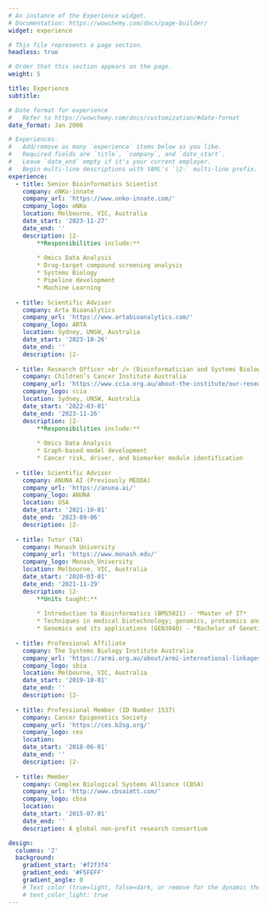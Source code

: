 ```yaml
---
# An instance of the Experience widget.
# Documentation: https://wowchemy.com/docs/page-builder/
widget: experience

# This file represents a page section.
headless: true

# Order that this section appears on the page.
weight: 5

title: Experience
subtitle:

# Date format for experience
#   Refer to https://wowchemy.com/docs/customization/#date-format
date_format: Jan 2006

# Experiences.
#   Add/remove as many `experience` items below as you like.
#   Required fields are `title`, `company`, and `date_start`.
#   Leave `date_end` empty if it's your current employer.
#   Begin multi-line descriptions with YAML's `|2-` multi-line prefix.
experience:
  - title: Senior Bioinformatics Scientist
    company: oNKo-innate
    company_url: 'https://www.onko-innate.com/'
    company_logo: oNKo
    location: Melbourne, VIC, Australia
    date_start: '2023-11-27'
    date_end: ''
    description: |2-
        **Responsibilities include:**
        
        * Omics Data Analysis
        * Drug-target compound screening analysis
        * Systems Biology
        * Pipeline development
        * Machine Learning
  
  - title: Scientific Advisor
    company: Arta Bioanalytics
    company_url: 'https://www.artabioanalytics.com/'
    company_logo: ARTA
    location: Sydney, UNSW, Australia
    date_start: '2023-10-26'
    date_end: ''
    description: |2-
    
  - title: Research Officer <br /> (Bioinformatician and Systems Biologist)
    company: Children’s Cancer Institute Australia
    company_url: 'https://www.ccia.org.au/about-the-institute/our-research/personalised-medicine/genomic-childhood-cancer-risk'
    company_logo: ccia
    location: Sydney, UNSW, Australia
    date_start: '2022-03-01'
    date_end: '2023-11-26'
    description: |2-
        **Responsibilities include:**
        
        * Omics Data Analysis
        * Graph-based model development
        * Cancer risk, driver, and biomarker module identification
        
  - title: Scientific Advisor
    company: ANUNA AI (Previously MEDDA)
    company_url: 'https://anuna.ai/'
    company_logo: ANUNA
    location: USA
    date_start: '2021-10-01'
    date_end: '2023-09-06'
    description: |2-
    
  - title: Tutor (TA)
    company: Monash University
    company_url: 'https://www.monash.edu/'
    company_logo: Monash_University
    location: Melbourne, VIC, Australia
    date_start: '2020-03-01'
    date_end: '2021-11-29'
    description: |2-
        **Units taught:**
        
        * Introduction to Bioinformatics (BMS5021) - *Master of IT*
        * Techniques in medical biotechnology; genomics, proteomics and bioinformatics (BRM5012) - *Master of Biotechnology*
        * Genomics and its applications (GEN3040) - *Bachelor of Genetics*
        
  - title: Professional Affiliate
    company: The Systems Biology Institute Australia
    company_url: 'https://armi.org.au/about/armi-international-linkages/sbi-australia/'
    company_logo: sbia
    location: Melbourne, VIC, Australia
    date_start: '2019-10-01'
    date_end: ''
    description: |2-
    
  - title: Professional Member (ID Number 1537)
    company: Cancer Epigenetics Society
    company_url: 'https://ces.b2sg.org/'
    company_logo: ces
    location: 
    date_start: '2018-06-01'
    date_end: ''
    description: |2-
    
  - title: Member
    company: Complex Biological Systems Alliance (CBSA)
    company_url: 'http://www.cbsaimtt.com/'
    company_logo: cbsa
    location: 
    date_start: '2015-07-01'
    date_end: ''
    description: A global non-profit research consortium

design:
  columns: '2'
  background:
    gradient_start: '#f2f3f4'
    gradient_end: '#F5FEFF'
    gradient_angle: 0
    # Text color (true=light, false=dark, or remove for the dynamic theme color).
    # text_color_light: true
---
```


